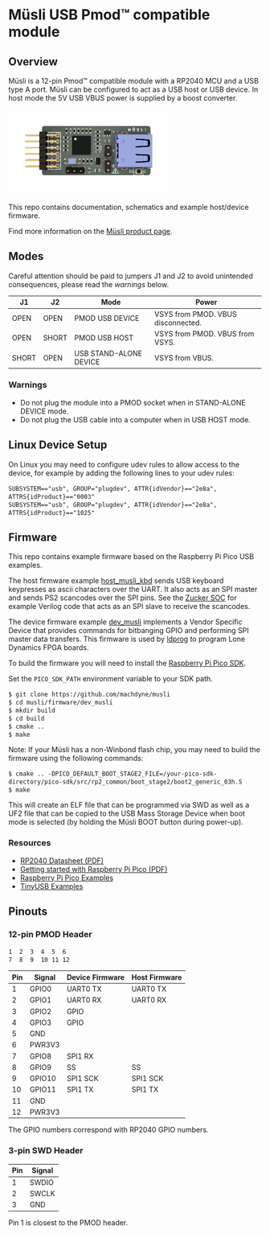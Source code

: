 # Müsli USB Pmod™ compatible module

## Overview

Müsli is a 12-pin Pmod™ compatible module with a RP2040 MCU and a USB type A port. Müsli can be configured to act as a USB host or USB device. In host mode the 5V USB VBUS power is supplied by a boost converter.

![Müsli PMOD](https://github.com/machdyne/musli/blob/e70e713858b95e13f05cc3f039f807e35af1ba9d/musli.png)

This repo contains documentation, schematics and example host/device firmware.

Find more information on the [Müsli product page](https://machdyne.com/product/musli-usb-pmod/).

## Modes

Careful attention should be paid to jumpers J1 and J2 to avoid unintended consequences, please read the *warnings* below.

| J1 | J2 | Mode | Power |
| -- | -- | ---- | ----- |
| OPEN | OPEN | PMOD USB DEVICE | VSYS from PMOD. VBUS disconnected. |
| OPEN | SHORT | PMOD USB HOST | VSYS from PMOD. VBUS from VSYS. |
| SHORT | OPEN | USB STAND-ALONE DEVICE | VSYS from VBUS. |

### Warnings

 * Do not plug the module into a PMOD socket when in STAND-ALONE DEVICE mode.
 * Do not plug the USB cable into a computer when in USB HOST mode.

## Linux Device Setup

On Linux you may need to configure udev rules to allow access to the device, for example by adding the following lines to your udev rules:

```
SUBSYSTEM=="usb", GROUP="plugdev", ATTR{idVendor}=="2e8a", ATTRS{idProduct}=="0003"
SUBSYSTEM=="usb", GROUP="plugdev", ATTR{idVendor}=="2e8a", ATTRS{idProduct}=="1025"
```

## Firmware

This repo contains example firmware based on the Raspberry Pi Pico USB examples.

The host firmware example [host\_musli\_kbd](firmware/host_musli_kbd) sends USB keyboard keypresses as ascii characters over the UART. It also acts as an SPI master and sends PS2 scancodes over the SPI pins. See the [Zucker SOC](https://github.com/machdyne/zucker) for example Verilog code that acts as an SPI slave to receive the scancodes.

The device firmware example [dev\_musli](firmware/dev_musli) implements a Vendor Specific Device that provides commands for bitbanging GPIO and performing SPI master data transfers. This firmware is used by [ldprog](http://github.com/machdyne/ldprog) to program Lone Dynamics FPGA boards.

To build the firmware you will need to install the [Raspberry Pi Pico SDK](https://github.com/raspberrypi/pico-sdk).

Set the `PICO_SDK_PATH` environment variable to your SDK path.

```
$ git clone https://github.com/machdyne/musli
$ cd musli/firmware/dev_musli
$ mkdir build
$ cd build
$ cmake ..
$ make
```

Note: If your Müsli has a non-Winbond flash chip, you may need to build the firmware using the following commands:

```
$ cmake .. -DPICO_DEFAULT_BOOT_STAGE2_FILE=/your-pico-sdk-directory/pico-sdk/src/rp2_common/boot_stage2/boot2_generic_03h.S
$ make
```

This will create an ELF file that can be programmed via SWD as well as a UF2 file that can be copied to the USB Mass Storage Device when boot mode is selected (by holding the Müsli BOOT button during power-up).

### Resources

  * [RP2040 Datasheet (PDF)](https://datasheets.raspberrypi.com/rp2040/rp2040-datasheet.pdf)
  * [Getting started with Raspberry Pi Pico (PDF)](https://datasheets.raspberrypi.com/pico/getting-started-with-pico.pdf)
  * [Raspberry Pi Pico Examples](https://github.com/raspberrypi/pico-examples)
  * [TinyUSB Examples](https://github.com/hathach/tinyusb/tree/master/examples)

## Pinouts

### 12-pin PMOD Header

```
1  2  3  4  5  6
7  8  9  10 11 12
```

| Pin | Signal | Device Firmware | Host Firmware |
| --- | ------ | --------------- | ------------- |
| 1 | GPIO0 | UART0 TX | UART0 TX |
| 2 | GPIO1 | UART0 RX | UART0 RX |
| 3 | GPIO2 | GPIO | |
| 4 | GPIO3 | GPIO | |
| 5 | GND | | |
| 6 | PWR3V3 | | |
| 7 | GPIO8 | SPI1 RX | |
| 8 | GPIO9 | SS | SS |
| 9 | GPIO10 | SPI1 SCK | SPI1 SCK |
| 10 | GPIO11 | SPI1 TX | SPI1 TX |
| 11 | GND | | |
| 12 | PWR3V3 | | |

The GPIO numbers correspond with RP2040 GPIO numbers.

### 3-pin SWD Header

| Pin | Signal |
| --- | ------ |
| 1 | SWDIO |
| 2 | SWCLK |
| 3 | GND |

Pin 1 is closest to the PMOD header.
